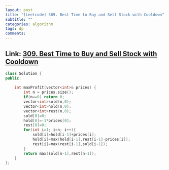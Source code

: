 ```yaml
---
layout: post
title: "[Leetcode] 309. Best Time to Buy and Sell Stock with Cooldown"
subtitle: ""
categories: algorithm
tags: dp
comments:
---
```


## Link: [309. Best Time to Buy and Sell Stock with Cooldown](https://leetcode.com/problems/best-time-to-buy-and-sell-stock-with-cooldown/)

```cpp
class Solution {
public:
   
    int maxProfit(vector<int>& prices) {
        int n = prices.size();
        if(n==0) return 0;
        vector<int>sold(n,0);
        vector<int>hold(n,0);
        vector<int>rest(n,0);
        sold[0]=0;
        hold[0]=-1*prices[0];
        rest[0]=0;
        for(int i=1; i<n; i++){
            sold[i]=hold[i-1]+prices[i];
            hold[i]=max(hold[i-1],rest[i-1]-prices[i]);
            rest[i]=max(rest[i-1],sold[i-1]);
        }
        return max(sold[n-1],rest[n-1]);
    }
};
```
